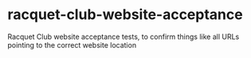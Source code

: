 # racquet-club-website-acceptance
Racquet Club website acceptance tests, to confirm things like all URLs pointing to the correct website location
